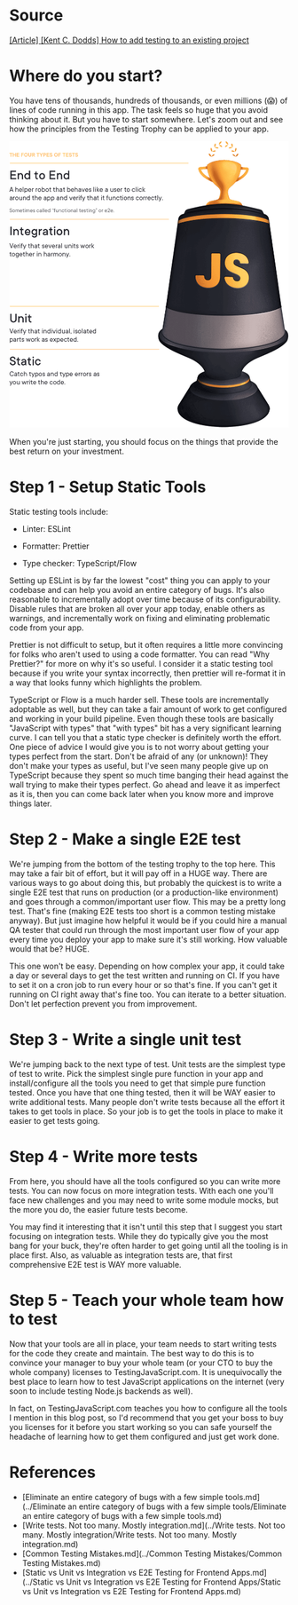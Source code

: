 # Source

[[Article] [Kent C. Dodds] How to add testing to an existing project](https://kentcdodds.com/blog/how-to-add-testing-to-an-existing-project)

# Where do you start?

You have tens of thousands, hundreds of thousands, or even millions (😱) of lines of code running in this app. The task feels so huge that you avoid thinking about it. But you have to start somewhere. Let's zoom out and see how the principles from the Testing Trophy can be applied to your app.

![testing-trophy](testing-trophy.png)

When you're just starting, you should focus on the things that provide the best return on your investment.

# Step 1 - Setup Static Tools

Static testing tools include:

- Linter: ESLint

- Formatter: Prettier

- Type checker: TypeScript/Flow

Setting up ESLint is by far the lowest "cost" thing you can apply to your codebase and can help you avoid an entire category of bugs. It's also reasonable to incrementally adopt over time because of its configurability. Disable rules that are broken all over your app today, enable others as warnings, and incrementally work on fixing and eliminating problematic code from your app.

Prettier is not difficult to setup, but it often requires a little more convincing for folks who aren't used to using a code formatter. You can read "Why Prettier?" for more on why it's so useful. I consider it a static testing tool because if you write your syntax incorrectly, then prettier will re-format it in a way that looks funny which highlights the problem.

TypeScript or Flow is a much harder sell. These tools are incrementally adoptable as well, but they can take a fair amount of work to get configured and working in your build pipeline. Even though these tools are basically "JavaScript with types" that "with types" bit has a very significant learning curve. I can tell you that a static type checker is definitely worth the effort. One piece of advice I would give you is to not worry about getting your types perfect from the start. Don't be afraid of any (or unknown)! They don't make your types as useful, but I've seen many people give up on TypeScript because they spent so much time banging their head against the wall trying to make their types perfect. Go ahead and leave it as imperfect as it is, then you can come back later when you know more and improve things later.

# Step 2 - Make a single E2E test

We're jumping from the bottom of the testing trophy to the top here. This may take a fair bit of effort, but it will pay off in a HUGE way. There are various ways to go about doing this, but probably the quickest is to write a single E2E test that runs on production (or a production-like environment) and goes through a common/important user flow. This may be a pretty long test. That's fine (making E2E tests too short is a common testing mistake anyway). But just imagine how helpful it would be if you could hire a manual QA tester that could run through the most important user flow of your app every time you deploy your app to make sure it's still working. How valuable would that be? HUGE.

This one won't be easy. Depending on how complex your app, it could take a day or several days to get the test written and running on CI. If you have to set it on a cron job to run every hour or so that's fine. If you can't get it running on CI right away that's fine too. You can iterate to a better situation. Don't let perfection prevent you from improvement.

# Step 3 - Write a single unit test

We're jumping back to the next type of test. Unit tests are the simplest type of test to write. Pick the simplest single pure function in your app and install/configure all the tools you need to get that simple pure function tested. Once you have that one thing tested, then it will be WAY easier to write additional tests. Many people don't write tests because all the effort it takes to get tools in place. So your job is to get the tools in place to make it easier to get tests going.

# Step 4 - Write more tests

From here, you should have all the tools configured so you can write more tests. You can now focus on more integration tests. With each one you'll face new challenges and you may need to write some module mocks, but the more you do, the easier future tests become.

You may find it interesting that it isn't until this step that I suggest you start focusing on integration tests. While they do typically give you the most bang for your buck, they're often harder to get going until all the tooling is in place first. Also, as valuable as integration tests are, that first comprehensive E2E test is WAY more valuable.

# Step 5 - Teach your whole team how to test

Now that your tools are all in place, your team needs to start writing tests for the code they create and maintain. The best way to do this is to convince your manager to buy your whole team (or your CTO to buy the whole company) licenses to TestingJavaScript.com. It is unequivocally the best place to learn how to test JavaScript applications on the internet (very soon to include testing Node.js backends as well).

In fact, on TestingJavaScript.com teaches you how to configure all the tools I mention in this blog post, so I'd recommend that you get your boss to buy you licenses for it before you start working so you can safe yourself the headache of learning how to get them configured and just get work done.

# References

- [Eliminate an entire category of bugs with a few simple tools.md](../Eliminate an entire category of bugs with a few simple tools/Eliminate an entire category of bugs with a few simple tools.md) 
- [Write tests. Not too many. Mostly integration.md](../Write tests. Not too many. Mostly integration/Write tests. Not too many. Mostly integration.md)
- [Common Testing Mistakes.md](../Common Testing Mistakes/Common Testing Mistakes.md)
-  [Static vs Unit vs Integration vs E2E Testing for Frontend Apps.md](../Static vs Unit vs Integration vs E2E Testing for Frontend Apps/Static vs Unit vs Integration vs E2E Testing for Frontend Apps.md)